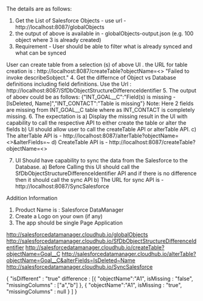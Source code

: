 

The details are as follows:
 
1. Get the List of Salesforce Objects - use url - http://localhost:8087/globalObjects
2. the output of above is available in - globalObjects-output.json (e.g. 100 object where 3 is already 
    created)
3. Requirement - User should be able to filter what is already synced and what can be synced
 
User can create table from a selection (s) of above UI . the URL for table creation is : 
http://localhost:8087/createTable?objectName=<<SF Object API Name>>
 "Failed to invoke describeSobject."
4. Get the differnce of Object vs Database definitions including field definitions. Use the Url : 
http://localhost:8087/SfDbObjectStructureDifferenceIdentifier
5. The output of aboev could be as follows:
                {"INT_GOAL__C":"Field(s) is missing - [IsDeleted, Name]","INT_CONTACT":"Table is missing"}
                Note: Here 2 fields are missing from INT_GOAL__C table where as INT_CONTACT is completely 
                missing.
6. The expectation is
                a) Display the missing result in the UI with capability to call the respective API to 
                either create the table or alter the fields
                b) UI should allow user to call the createTable API or alterTable API.
                c) The alterTable API is - 
                http://localhost:8087/alterTable?objectName=<<ObjectName>>&alterFields=<Field1>~<Field2>
                d) CreateTable API is - 
                http://localhost:8087/createTable?objectName=<<SF Object API Name>>
               
7. UI Should have capability to sync the data from the Salesforce to the Database.
                a) Before Calling this UI should call the SfDbObjectStructureDifferenceIdentifier API
                 and if there is no difference then it should call the sync API
                b) The URL for sync API is - http://localhost:8087/SyncSalesforce
               
 
Addition Information
1) Product Name is : Salesforce DataManager
2) Create a Logo on your own (if any)
3) The app should be single Page Application
  
http://salesforcedatamanager.cloudhub.io/globalObjects
http://salesforcedatamanager.cloudhub.io/SfDbObjectStructureDifferenceIdentifier
http://salesforcedatamanager.cloudhub.io/createTable?objectName=Goal__C
http://salesforcedatamanager.cloudhub.io/alterTable?objectName=Goal__C&alterFields=IsDeleted~Name
http://salesforcedatamanager.cloudhub.io/SyncSalesforce

{
	"isDifferent" : "true"
	difference : [{
						"objectName":"A1", 
						isMissing : "false",
						"missingColumns" : ["a","b"]
					},
					{
						"objectName":"A1", 
						isMissing : "true",
						"missingColumns" : null
					}
					]
}